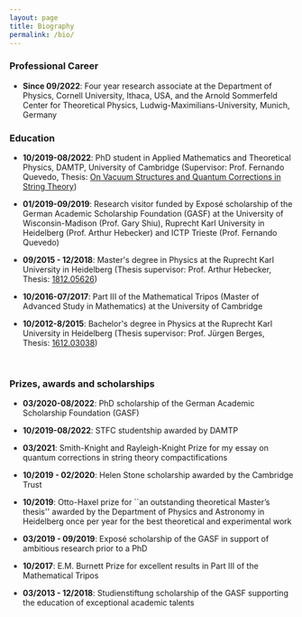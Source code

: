 ```yaml
---
layout: page
title: Biography
permalink: /bio/
---
```



### Professional Career

- **Since 09/2022**: Four year research associate at the Department of Physics, Cornell University, Ithaca, USA, and the Arnold Sommerfeld Center for Theoretical Physics, Ludwig-Maximilians-University, Munich, Germany

### Education

- **10/2019-08/2022**: PhD student in Applied Mathematics and Theoretical Physics, DAMTP, University of Cambridge (Supervisor: Prof. Fernando Quevedo, Thesis: [On Vacuum Structures and Quantum Corrections in String Theory](https://www.repository.cam.ac.uk/handle/1810/342316))

- **01/2019-09/2019**: Research visitor funded by Exposé scholarship of the German Academic Scholarship Foundation (GASF) at the University of Wisconsin-Madison (Prof. Gary Shiu), Ruprecht Karl University in Heidelberg (Prof. Arthur Hebecker) and ICTP Trieste (Prof. Fernando Quevedo)

- **09/2015 - 12/2018**: Master's degree in Physics at the Ruprecht Karl University in Heidelberg (Thesis supervisor: Prof. Arthur Hebecker, Thesis: [1812.05626](https://arxiv.org/pdf/1812.05626))

- **10/2016-07/2017**: Part III of the Mathematical Tripos (Master of Advanced Study in Mathematics) at the University of Cambridge

- **10/2012-8/2015**: Bachelor's degree in Physics at the Ruprecht Karl University in Heidelberg (Thesis supervisor: Prof. Jürgen Berges, Thesis: [1612.03038](https://arxiv.org/pdf/1612.03038))

&nbsp;


### Prizes, awards and scholarships

- **03/2020-08/2022**: PhD scholarship of the German Academic Scholarship Foundation (GASF)

- **10/2019-08/2022**: STFC studentship awarded by DAMTP

- **03/2021**: Smith-Knight and Rayleigh-Knight Prize for my essay on quantum corrections in string theory compactifications

- **10/2019 - 02/2020**: Helen Stone scholarship awarded by the Cambridge Trust

- **10/2019**: Otto-Haxel prize for ``an outstanding theoretical Master’s thesis'' awarded by the Department of Physics and Astronomy in Heidelberg once per year for the best theoretical and experimental work

- **03/2019 - 09/2019**: Exposé scholarship of the GASF in support of ambitious research prior to a PhD

- **10/2017**: E.M. Burnett Prize for excellent results in Part III of the Mathematical Tripos

- **03/2013 - 12/2018**: Studienstiftung scholarship of the GASF supporting the education of exceptional academic talents

&nbsp;

